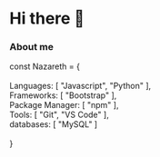 # Hi there 👋

### About me

const Nazareth = { <br><br>
  Languages: [ "Javascript", "Python" ], <br>
  Frameworks: [ "Bootstrap" ], <br>
  Package Manager: [ "npm" ], <br>
  Tools: [ "Git", "VS Code" ], <br>
  databases: [ "MySQL" ] <br><br>
}
